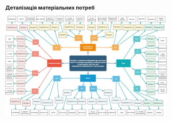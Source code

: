 ### Деталізація матеріальних потреб

![mindMapImage](https://github.com/oleksandrblazhko/ai204-kolesnik/blob/ai204-kolesnik_with_laboratory_work_2/1-SoftwareRequirements/1.1-DeterminingConsumerNeeds/1.1.2-MaterialNeedsDetails/MindMap.jpg?raw=true)